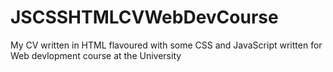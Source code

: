 # JSCSSHTMLCVWebDevCourse
My CV written in HTML flavoured with some CSS and JavaScript written for Web devlopment course at the University
